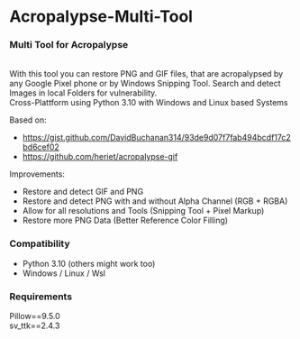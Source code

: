 # Acropalypse-Multi-Tool

### Multi Tool for Acropalypse<br>

<br>
With this tool you can restore PNG and GIF files, that are acropalypsed by any Google Pixel phone or by Windows Snipping Tool. 
Search and detect Images in local Folders for vulnerability.
<br>
Cross-Plattform using Python 3.10 with Windows and Linux based Systems

Based on:
- https://gist.github.com/DavidBuchanan314/93de9d07f7fab494bcdf17c2bd6cef02
- https://github.com/heriet/acropalypse-gif

Improvements:
- Restore and detect GIF and PNG
- Restore and detect PNG with and without Alpha Channel (RGB + RGBA)
- Allow for all resolutions and Tools (Snipping Tool + Pixel Markup)
- Restore more PNG Data (Better Reference Color Filling)

### Compatibility

- Python 3.10 (others might work too)
- Windows / Linux / Wsl

### Requirements
Pillow==9.5.0<br>
sv_ttk==2.4.3
